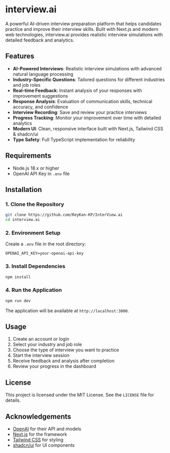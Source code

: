 # interview.ai
A powerful AI-driven interview preparation platform that helps candidates practice and improve their interview skills. Built with Next.js and modern web technologies, interview.ai provides realistic interview simulations with detailed feedback and analytics.


## Features
- **AI-Powered Interviews**: Realistic interview simulations with advanced natural language processing
- **Industry-Specific Questions**: Tailored questions for different industries and job roles
- **Real-time Feedback**: Instant analysis of your responses with improvement suggestions
- **Response Analysis**: Evaluation of communication skills, technical accuracy, and confidence
- **Interview Recording**: Save and review your practice interviews
- **Progress Tracking**: Monitor your improvement over time with detailed analytics
- **Modern UI**: Clean, responsive interface built with Next.js, Tailwind CSS & shadcn/ui
- **Type Safety**: Full TypeScript implementation for reliability

## Requirements
- Node.js 18.x or higher
- OpenAI API Key in `.env` file

## Installation

### 1. Clone the Repository
```bash
git clone https://github.com/ReyKan-KP/InterView.ai
cd interview.ai
```

### 2. Environment Setup
Create a `.env` file in the root directory:
```env
OPENAI_API_KEY=your-openai-api-key
```

### 3. Install Dependencies
```bash
npm install
```

### 4. Run the Application
```bash
npm run dev
```

The application will be available at `http://localhost:3000`.

## Usage
1. Create an account or login
2. Select your industry and job role
3. Choose the type of interview you want to practice
4. Start the interview session
5. Receive feedback and analysis after completion
6. Review your progress in the dashboard


## License
This project is licensed under the MIT License. See the `LICENSE` file for details.

## Acknowledgements
- [OpenAI](https://openai.com/) for their API and models
- [Next.js](https://nextjs.org/) for the framework
- [Tailwind CSS](https://tailwindcss.com/) for styling
- [shadcn/ui](https://ui.shadcn.com/) for UI components
